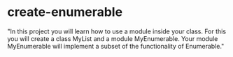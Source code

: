 # create-enumerable
"In this project you will learn how to use a module inside your class. For this you will create a class MyList and a module MyEnumerable. Your module MyEnumerable will implement a subset of the functionality of Enumerable."
